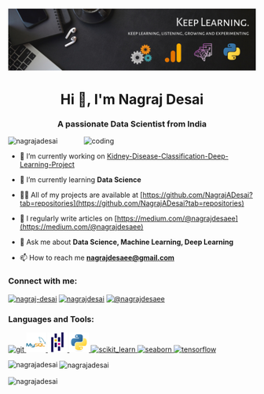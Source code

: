 ![logo](https://github.com/NagrajADesai/NagrajADesai/blob/main/banner.png)
<h1 align="center">Hi 👋, I'm Nagraj Desai</h1>
<h3 align="center">A passionate Data Scientist from India</h3>

<img align="right" alt="coding" width="350" src="https://miro.medium.com/max/1360/0*7Q3yvSIv_t0ioJ-Z.gif">
<p align="left"> <img src="https://komarev.com/ghpvc/?username=nagrajadesai&label=Profile%20views&color=0e75b6&style=flat" alt="nagrajadesai" /> </p>

- 🔭 I’m currently working on [Kidney-Disease-Classification-Deep-Learning-Project](https://github.com/NagrajADesai/Kidney-Disease-Classification-Deep-Learning-Project)

- 🌱 I’m currently learning **Data Science**

- 👨‍💻 All of my projects are available at [https://github.com/NagrajADesai?tab=repositories](https://github.com/NagrajADesai?tab=repositories)

- 📝 I regularly write articles on [https://medium.com/@nagrajdesaee](https://medium.com/@nagrajdesaee)

- 💬 Ask me about **Data Science, Machine Learning, Deep Learning**

- 📫 How to reach me **nagrajdesaee@gmail.com**

<h3 align="left">Connect with me:</h3>
<p align="left">
<a href="https://linkedin.com/in/nagraj-desai" target="blank"><img align="center" src="https://raw.githubusercontent.com/rahuldkjain/github-profile-readme-generator/master/src/images/icons/Social/linked-in-alt.svg" alt="nagraj-desai" height="30" width="40" /></a>
<a href="https://kaggle.com/nagrajdesai" target="blank"><img align="center" src="https://raw.githubusercontent.com/rahuldkjain/github-profile-readme-generator/master/src/images/icons/Social/kaggle.svg" alt="nagrajdesai" height="30" width="40" /></a>
<a href="https://medium.com/@nagrajdesaee" target="blank"><img align="center" src="https://raw.githubusercontent.com/rahuldkjain/github-profile-readme-generator/master/src/images/icons/Social/medium.svg" alt="@nagrajdesaee" height="30" width="40" /></a>
</p>

<h3 align="left">Languages and Tools:</h3>
<p align="left"> <a href="https://git-scm.com/" target="_blank" rel="noreferrer"> <img src="https://www.vectorlogo.zone/logos/git-scm/git-scm-icon.svg" alt="git" width="40" height="40"/> </a> <a href="https://www.mysql.com/" target="_blank" rel="noreferrer"> <img src="https://raw.githubusercontent.com/devicons/devicon/master/icons/mysql/mysql-original-wordmark.svg" alt="mysql" width="40" height="40"/> </a> <a href="https://pandas.pydata.org/" target="_blank" rel="noreferrer"> <img src="https://raw.githubusercontent.com/devicons/devicon/2ae2a900d2f041da66e950e4d48052658d850630/icons/pandas/pandas-original.svg" alt="pandas" width="40" height="40"/> </a> <a href="https://www.python.org" target="_blank" rel="noreferrer"> <img src="https://raw.githubusercontent.com/devicons/devicon/master/icons/python/python-original.svg" alt="python" width="40" height="40"/> </a> <a href="https://scikit-learn.org/" target="_blank" rel="noreferrer"> <img src="https://upload.wikimedia.org/wikipedia/commons/0/05/Scikit_learn_logo_small.svg" alt="scikit_learn" width="40" height="40"/> </a> <a href="https://seaborn.pydata.org/" target="_blank" rel="noreferrer"> <img src="https://seaborn.pydata.org/_images/logo-mark-lightbg.svg" alt="seaborn" width="40" height="40"/> </a> <a href="https://www.tensorflow.org" target="_blank" rel="noreferrer"> <img src="https://www.vectorlogo.zone/logos/tensorflow/tensorflow-icon.svg" alt="tensorflow" width="40" height="40"/> </a> </p>

<p><img align="left" src="https://github-readme-stats.vercel.app/api/top-langs?username=nagrajadesai&show_icons=true&locale=en&layout=compact" alt="nagrajadesai" /></p>

<p>&nbsp;<img align="center" src="https://github-readme-stats.vercel.app/api?username=nagrajadesai&show_icons=true&locale=en" alt="nagrajadesai" /></p>

<p><img align="center" src="https://github-readme-streak-stats.herokuapp.com/?user=nagrajadesai&" alt="nagrajadesai" /></p>
